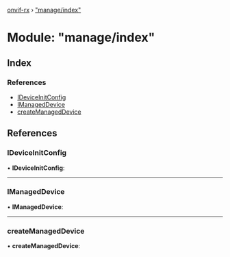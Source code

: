 [onvif-rx](../README.md) › ["manage/index"](_manage_index_.md)

# Module: "manage/index"

## Index

### References

* [IDeviceInitConfig](_manage_index_.md#ideviceinitconfig)
* [IManagedDevice](_manage_index_.md#imanageddevice)
* [createManagedDevice](_manage_index_.md#createmanageddevice)

## References

###  IDeviceInitConfig

• **IDeviceInitConfig**:

___

###  IManagedDevice

• **IManagedDevice**:

___

###  createManagedDevice

• **createManagedDevice**:
